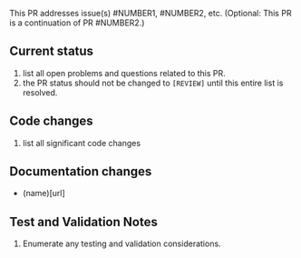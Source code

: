 
This PR addresses issue(s) #NUMBER1, #NUMBER2, etc. (Optional: This PR is a continuation of PR #NUMBER2.)

## Current status
1. list all open problems and questions related to this PR.
1. the PR status should not be changed to `[REVIEW]` until this entire list is resolved.

## Code changes
1. list all significant code changes

## Documentation changes
- (name)[url]

## Test and Validation Notes
1. Enumerate any testing and validation considerations.
